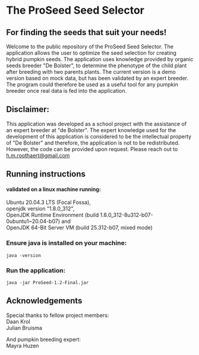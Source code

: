 # The ProSeed Seed Selector
## For finding the seeds that suit your needs!

Welcome to the public repository of the ProSeed Seed Selector. The application allows the user to optimize the seed selection for creating hybrid pumpkin seeds. The application uses knowledge provided by organic seeds breeder "De Bolster", to determine the phenotype of the child plant after breeding with two parents plants. The current version is a demo version based on mock data, but has been validated by an expert breeder. The program could therefore be used as a useful tool for any pumpkin breeder once real data is fed into the application.

## Disclaimer:
This application was developed as a school project with the assistance of an expert breeder at "de Bolster". The expert knowledge used for the development of this application is considered to be the intellectual property of "De Bolster" and therefore, the application is not to be redistributed. However, the code can be provided upon request. Please reach out to h.m.roothaert@gmail.com

## Running instructions 
#### validated on a linux machine running: 
Ubuntu 20.04.3 LTS (Focal Fossa), \
openjdk version "1.8.0_312",\
OpenJDK Runtime Environment (build 1.8.0_312-8u312-b07-0ubuntu1~20.04-b07) and\
OpenJDK 64-Bit Server VM (build 25.312-b07, mixed mode)


### Ensure java is installed on your machine:
`java -version`

### Run the application:
`java -jar ProSeed-1.2-Final.jar`


## Acknowledgements
Special thanks to fellow project members:\
Daan Krol \
Julian Bruisma

And pumpkin breeding expert:\
Mayra Huzen
